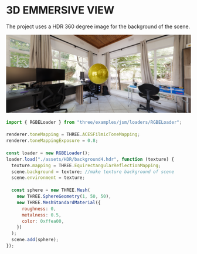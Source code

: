 # 3D EMMERSIVE VIEW

The project uses a HDR 360 degree image for the background of the scene.

!["Immersive view"](/assets/images/view.png)

```js
import { RGBELoader } from "three/examples/jsm/loaders/RGBELoader";

renderer.toneMapping = THREE.ACESFilmicToneMapping;
renderer.toneMappingExposure = 0.8;

const loader = new RGBELoader();
loader.load("./assets/HDR/background4.hdr", function (texture) {
  texture.mapping = THREE.EquirectangularReflectionMapping;
  scene.background = texture; //make texture background of scene
  scene.environment = texture;

  const sphere = new THREE.Mesh(
    new THREE.SphereGeometry(1, 50, 50),
    new THREE.MeshStandardMaterial({
      roughness: 0,
      metalness: 0.5,
      color: 0xffea00,
    })
  );
  scene.add(sphere);
});
```
